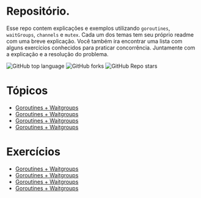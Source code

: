 # Repositório.
Esse repo contem explicações e exemplos utilizando `goroutines`, `waitGroups`, `channels` e `mutex`. Cada um dos temas tem seu próprio readme com uma breve explicação.
Você também ira encontrar uma lista com alguns exercícios conhecidos para praticar concorrência. Juntamente com a explicação e a resolução do problema.

![GitHub top language](https://img.shields.io/github/languages/top/mariarobertap/go-concurrency?color=green)
![GitHub forks](https://img.shields.io/github/forks/mariarobertap/go-concurrency?style=social)
![GitHub Repo stars](https://img.shields.io/github/stars/mariarobertap/go-concurrency?style=social)



# Tópicos

-  [Goroutines + Waitgroups](https://github.com/mariarobertap/DataStructures/tree/main/LinkedList) 
-  [Goroutines + Waitgroups](https://github.com/mariarobertap/DataStructures/tree/main/LinkedList) 
-  [Goroutines + Waitgroups](https://github.com/mariarobertap/DataStructures/tree/main/LinkedList) 
-  [Goroutines + Waitgroups](https://github.com/mariarobertap/DataStructures/tree/main/LinkedList) 


# Exercícios 

-  [Goroutines + Waitgroups](https://github.com/mariarobertap/DataStructures/tree/main/LinkedList) 
-  [Goroutines + Waitgroups](https://github.com/mariarobertap/DataStructures/tree/main/LinkedList) 
-  [Goroutines + Waitgroups](https://github.com/mariarobertap/DataStructures/tree/main/LinkedList) 
-  [Goroutines + Waitgroups](https://github.com/mariarobertap/DataStructures/tree/main/LinkedList) 

